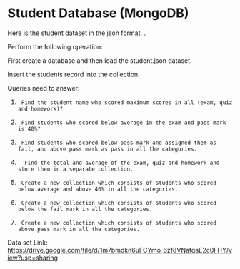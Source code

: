 # Student Database (MongoDB)

Here is the student dataset in the json format. .

Perform the following operation:

First create a database and then load the student.json dataset.

Insert the students record into the collection.

Queries need to answer:
  1)      Find the student name who scored maximum scores in all (exam, quiz and homework)?
  2)      Find students who scored below average in the exam and pass mark is 40%?
  3)      Find students who scored below pass mark and assigned them as fail, and above pass mark as pass in all the categories.
  4)       Find the total and average of the exam, quiz and homework and store them in a separate collection.
  5)      Create a new collection which consists of students who scored below average and above 40% in all the categories.
  6)      Create a new collection which consists of students who scored below the fail mark in all the categories.
  7)      Create a new collection which consists of students who scored above pass mark in all the categories.
  
Data set Link: https://drive.google.com/file/d/1m7bmdkn6uFCYmo_6zf8VNafqaE2c0FHY/view?usp=sharing


